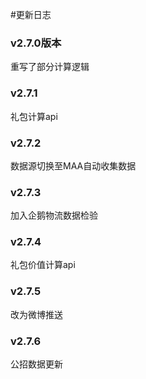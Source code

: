 #更新日志

### v2.7.0版本
重写了部分计算逻辑
### v2.7.1
礼包计算api
### v2.7.2
数据源切换至MAA自动收集数据
### v2.7.3
加入企鹅物流数据检验
### v2.7.4
礼包价值计算api
### v2.7.5
改为微博推送
### v2.7.6
公招数据更新